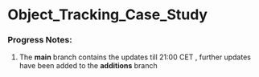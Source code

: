 # Object_Tracking_Case_Study

### Progress Notes: 
1. The **main** branch contains the updates till 21:00 CET , further updates have been added to the **additions** branch 
